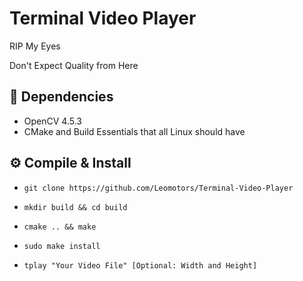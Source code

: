 # Terminal Video Player

RIP My Eyes

Don't Expect Quality from Here

## 🌿 Dependencies

- OpenCV 4.5.3
- CMake and Build Essentials that all Linux should have

## ⚙️ Compile & Install

- `git clone https://github.com/Leomotors/Terminal-Video-Player`

- `mkdir build && cd build`

- `cmake .. && make`

- `sudo make install`

- `tplay "Your Video File" [Optional: Width and Height]`
